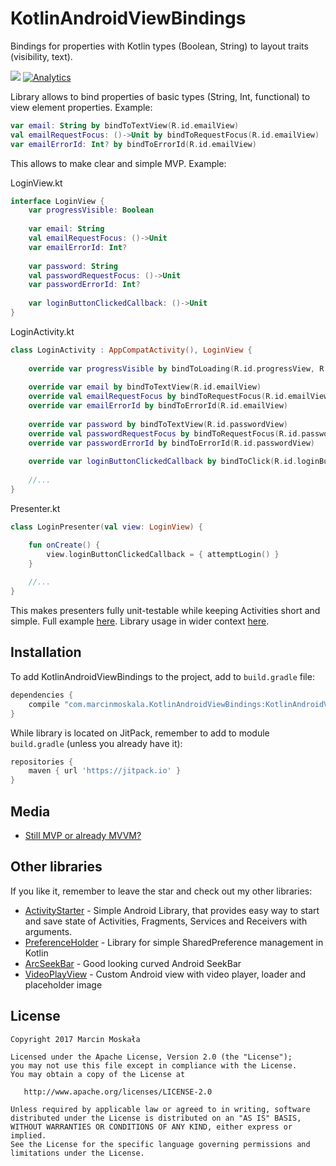 # KotlinAndroidViewBindings

Bindings for properties with Kotlin types (Boolean, String) to layout traits (visibility, text).

[![](https://jitpack.io/v/MarcinMoskala/KotlinAndroidViewBindings.svg)](https://jitpack.io/#MarcinMoskala/KotlinAndroidViewBindings)
[![Analytics](https://ga-beacon.appspot.com/UA-92159206-7/main-page?pixel)](https://github.com/MarcinMoskala/MarvelGallery)

Library allows to bind properties of basic types (String, Int, functional) to view element properties. Example:

```kotlin
var email: String by bindToTextView(R.id.emailView)
val emailRequestFocus: ()->Unit by bindToRequestFocus(R.id.emailView)
var emailErrorId: Int? by bindToErrorId(R.id.emailView)
```

This allows to make clear and simple MVP. Example:

LoginView.kt
```kotlin
interface LoginView {
    var progressVisible: Boolean
    
    var email: String
    val emailRequestFocus: ()->Unit
    var emailErrorId: Int?
 
    var password: String
    val passwordRequestFocus: ()->Unit
    var passwordErrorId: Int?
    
    var loginButtonClickedCallback: ()->Unit
}
```

LoginActivity.kt
```kotlin
class LoginActivity : AppCompatActivity(), LoginView {
    
    override var progressVisible by bindToLoading(R.id.progressView, R.id.loginFormView)
    
    override var email by bindToTextView(R.id.emailView)
    override val emailRequestFocus by bindToRequestFocus(R.id.emailView)
    override var emailErrorId by bindToErrorId(R.id.emailView)
    
    override var password by bindToTextView(R.id.passwordView)
    override val passwordRequestFocus by bindToRequestFocus(R.id.passwordView)
    override var passwordErrorId by bindToErrorId(R.id.passwordView)
    
    override var loginButtonClickedCallback by bindToClick(R.id.loginButton)
    
    //...
}
```

Presenter.kt
```kotlin
class LoginPresenter(val view: LoginView) {

    fun onCreate() {
        view.loginButtonClickedCallback = { attemptLogin() }
    }
    
    //...
}
```

This makes presenters fully unit-testable while keeping Activities short and simple. Full example [here](https://github.com/MarcinMoskala/KotlinAndroidViewBindings/tree/master/sample/src/main/java/com/marcinmoskala/kotlinandroidviewbindings/login). Library usage in wider context [here](https://github.com/MarcinMoskala/SimpleKotlinMvpBoilerplate).

## Installation

To add KotlinAndroidViewBindings to the project, add to `build.gradle` file:

```Groovy
dependencies {
    compile "com.marcinmoskala.KotlinAndroidViewBindings:KotlinAndroidViewBindings:0.10"
}
```

While library is located on JitPack, remember to add to module `build.gradle` (unless you already have it):

```Groovy
repositories {
    maven { url 'https://jitpack.io' }
}
```

## Media

* [Still MVP or already MVVM?](https://medium.com/@marcinmoskala/still-mvp-or-already-mvvm-d3e2c7c44a03)

## Other libraries

If you like it, remember to leave the star and check out my other libraries:
 * [ActivityStarter](https://github.com/MarcinMoskala/ActivityStarter/blob/master/README.md) - Simple Android Library, that provides easy way to start and save state of Activities, Fragments, Services and Receivers with arguments.
 * [PreferenceHolder](https://github.com/MarcinMoskala/PreferenceHolder) - Library for simple SharedPreference management in Kotlin
 * [ArcSeekBar](https://github.com/MarcinMoskala/ArcSeekBar) - Good looking curved Android SeekBar
 * [VideoPlayView](https://github.com/MarcinMoskala/VideoPlayView) - Custom Android view with video player, loader and placeholder image

License
-------

    Copyright 2017 Marcin Moskała

    Licensed under the Apache License, Version 2.0 (the "License");
    you may not use this file except in compliance with the License.
    You may obtain a copy of the License at

       http://www.apache.org/licenses/LICENSE-2.0

    Unless required by applicable law or agreed to in writing, software
    distributed under the License is distributed on an "AS IS" BASIS,
    WITHOUT WARRANTIES OR CONDITIONS OF ANY KIND, either express or implied.
    See the License for the specific language governing permissions and
    limitations under the License.

